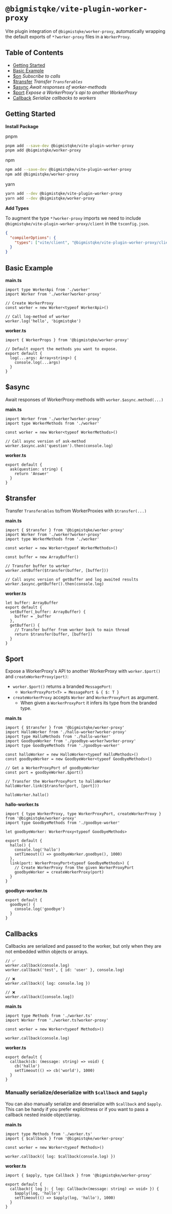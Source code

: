 # `@bigmistqke/vite-plugin-worker-proxy`

Vite plugin integration of `@bigmistqke/worker-proxy`, automatically wrapping the default exports of `*?worker-proxy` files in a `WorkerProxy`.

## Table of Contents

- [Getting Started](#getting-started)
- [Basic Example](#basics)
- [$on](#on) _Subscribe to calls_
- [$transfer](#transfer) _Transfer `Transferables`_
- [$async](#async) _Await responses of worker-methods_
- [$port](#port) _Expose a WorkerProxy's api to another WorkerProxy_
- [Callback](#callback) _Serialize callbacks to workers_

## Getting Started

**Install Package**

pnpm

```bash
pnpm add --save-dev @bigmistqke/vite-plugin-worker-proxy
pnpm add @bigmistqke/worker-proxy
```

npm

```bash
npm add --save-dev @bigmistqke/vite-plugin-worker-proxy
npm add @bigmistqke/worker-proxy
```

yarn

```bash
yarn add --dev @bigmistqke/vite-plugin-worker-proxy
yarn add --dev @bigmistqke/worker-proxy
```

**Add Types**

To augment the type `*?worker-proxy` imports we need to include `@bigmistqke/vite-plugin-worker-proxy/client` in the `tsconfig.json`.

```json
{
  "compilerOptions": {
    "types": ["vite/client", "@bigmistqke/vite-plugin-worker-proxy/client"]
  }
}
```

## Basic Example

**main.ts**

```tsx
import type WorkerApi from './worker'
import Worker from './worker?worker-proxy'

// Create WorkerProxy
const worker = new Worker<typeof WorkerApi>()

// Call log-method of worker
worker.log('hello', 'bigmistqke')
```

**worker.ts**

```tsx
import { WorkerProps } from '@bigmistqke/worker-proxy'

// Default export the methods you want to expose.
export default {
  log(...args: Array<string>) {
    console.log(...args)
  }
}
```

## $async

Await responses of WorkerProxy-methods with `worker.$async.method(...)`

**main.ts**

```tsx
import Worker from './worker?worker-proxy'
import type WorkerMethods from './worker'

const worker = new Worker<typeof WorkerMethods>()

// Call async version of ask-method
worker.$async.ask('question').then(console.log)
```

**worker.ts**

```tsx
export default {
  ask(question: string) {
    return 'Answer'
  }
}
```

## $transfer

Transfer `Transferables` to/from WorkerProxies with `$transfer(...)`

**main.ts**

```tsx
import { $transfer } from '@bigmistqke/worker-proxy'
import Worker from './worker?worker-proxy'
import type WorkerMethods from './worker'

const worker = new Worker<typeof WorkerMethods>()

const buffer = new ArrayBuffer()

// Transfer buffer to worker
worker.setBuffer($transfer(buffer, [buffer]))

// Call async version of getBuffer and log awaited results
worker.$async.getBuffer().then(console.log)
```

**worker.ts**

```tsx
let buffer: ArrayBuffer
export default {
  setBuffer(_buffer: ArrayBuffer) {
    buffer = _buffer
  },
  getBuffer() {
    // Transfer buffer from worker back to main thread
    return $transfer(buffer, [buffer])
  }
}
```

## $port

Expose a WorkerProxy's API to another WorkerProxy with `worker.$port()` and `createWorkerProxy(port)`:

- `worker.$port()` returns a branded `MessagePort`:
  - `WorkerProxyPort<T> = MessagePort & { $: T }`
- `createWorkerProxy` accepts `Worker` and `WorkerProxyPort` as argument.
  - When given a `WorkerProxyPort` it infers its type from the branded type.

**main.ts**

```tsx
import { $transfer } from '@bigmistqke/worker-proxy'
import HalloWorker from './hallo-worker?worker-proxy'
import type HalloMethods from './hallo-worker'
import GoodbyeWorker from './goodbye-worker?worker-proxy'
import type GoodbyeMethods from './goodbye-worker'

const halloWorker = new HalloWorker<typeof HalloMethods>()
const goodbyeWorker = new GoodbyeWorker<typeof GoodbyeMethods>()

// Get a WorkerProxyPort of goodbyeWorker
const port = goodbyeWorker.$port()

// Transfer the WorkerProxyPort to halloWorker
halloWorker.link($transfer(port, [port]))

halloWorker.hallo()
```

**hallo-worker.ts**

```tsx
import { type WorkerProxy, type WorkerProxyPort, createWorkerProxy } from '@bigmistqke/worker-proxy'
import type GoodbyeMethods from './goodbye-worker'

let goodbyeWorker: WorkerProxy<typeof GoodbyeMethods>

export default {
  hallo() {
    console.log('hallo')
    setTimeout(() => goodbyeWorker.goodbye(), 1000)
  },
  link(port: WorkerProxyPort<typeof GoodbyeMethods>) {
    // Create WorkerProxy from the given WorkerProxyPort
    goodbyeWorker = createWorkerProxy(port)
  }
}
```

**goodbye-worker.ts**

```tsx
export default {
  goodbye() {
    console.log('goodbye')
  }
}
```

## Callbacks

Callbacks are serialized and passed to the worker, but only when they are not embedded within objects or arrays.

```tsx
// ✅
worker.callback(console.log)
worker.callback('test', { id: 'user' }, console.log)

// ❌
worker.callback({ log: console.log })

// ❌
worker.callback([console.log])
```

**main.ts**

```tsx
import type Methods from './worker.ts'
import Worker from './worker.ts?worker-proxy'

const worker = new Worker<typeof Methods>()

worker.callback(console.log)
```

**worker.ts**

```tsx
export default {
  callback(cb: (message: string) => void) {
    cb('hallo')
    setTimeout(() => cb('world'), 1000)
  }
}
```

### Manually serialize/deserialize with `$callback` and `$apply`

You can also manually serialize and deserialize with `$callback` and `$apply`. This can be handy if you prefer explicitness or if you want to pass a callback nested inside object/array.

**main.ts**

```tsx
import type Methods from './worker.ts'
import { $callback } from '@bigmistqke/worker-proxy'

const worker = new Worker<typeof Methods>()

worker.callback({ log: $callback(console.log) })
```

**worker.ts**

```tsx
import { $apply, type Callback } from '@bigmistqke/worker-proxy'

export default {
  callback({ log }: { log: Callback<(message: string) => void> }) {
    $apply(log, 'hallo')
    setTimeout(() => $apply(log, 'hallo'), 1000)
  }
}
```
